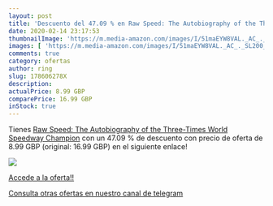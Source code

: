 ```yaml
---
layout: post
title: 'Descuento del 47.09 % en Raw Speed: The Autobiography of the Thre'
date: 2020-02-14 23:17:53
thumbnailImage: 'https://m.media-amazon.com/images/I/51maEYW8VAL._AC_._SL200_.jpg'
images: [ 'https://m.media-amazon.com/images/I/51maEYW8VAL._AC_._SL200_.jpg' ]
comments: true
category: ofertas
author: ring
slug: 178606278X
description:
actualPrice: 8.99 GBP
comparePrice: 16.99 GBP
inStock: true
---
```


Tienes [Raw Speed: The Autobiography of the Three-Times World Speedway Champion](https://www.amazon.com/dp/178606278X/?tag=redken08-20) con un 47.09 % de descuento con precio de oferta de 8.99 GBP (original: 16.99 GBP) en el siguiente enlace!

[![](https://m.media-amazon.com/images/I/51maEYW8VAL._AC_._SL200_.jpg)](https://www.amazon.com/dp/178606278X/?tag=redken08-20)

[Accede a la oferta!!](https://www.amazon.com/dp/178606278X/?tag=redken08-20)

[Consulta otras ofertas en nuestro canal de telegram](https://t.me/s/ofertas25)
